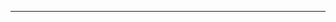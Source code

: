 <!--
CO_OP_TRANSLATOR_METADATA:
{
  "original_hash": "90ac762d40c6db51b8081cdb3e49e9db",
  "translation_date": "2025-08-28T21:09:27+00:00",
  "source_file": "README.md",
  "language_code": "tw"
}
-->


---

